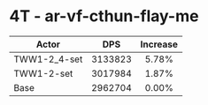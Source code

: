 # 4T - ar-vf-cthun-flay-me
| Actor | DPS | Increase |
|---|:---:|:---:|
|TWW1-2_4-set|3133823|5.78%|
|TWW1-2-set|3017984|1.87%|
|Base|2962704|0.00%|
